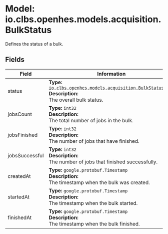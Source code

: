 # Model: io.clbs.openhes.models.acquisition.BulkStatus

Defines the status of a bulk.

## Fields

| Field | Information |
| --- | --- |
| status | <b>Type:</b> [`io.clbs.openhes.models.acquisition.BulkStatusCode`](enum-io-clbs-openhes-models-acquisition-bulkstatuscode.md)<br><b>Description:</b><br>The overall bulk status. |
| jobsCount | <b>Type:</b> `int32`<br><b>Description:</b><br>The total number of jobs in the bulk. |
| jobsFinished | <b>Type:</b> `int32`<br><b>Description:</b><br>The number of jobs that have finished. |
| jobsSuccessful | <b>Type:</b> `int32`<br><b>Description:</b><br>The number of jobs that finished successfully. |
| createdAt | <b>Type:</b> `google.protobuf.Timestamp`<br><b>Description:</b><br>The timestamp when the bulk was created. |
| startedAt | <b>Type:</b> `google.protobuf.Timestamp`<br><b>Description:</b><br>The timestamp when the bulk started. |
| finishedAt | <b>Type:</b> `google.protobuf.Timestamp`<br><b>Description:</b><br>The timestamp when the bulk finished. |


